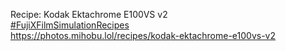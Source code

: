 Recipe: Kodak Ektachrome E100VS v2  
[\#<span>FujiXFilmSimulationRecipes</span>](https://social.lol/tags/FujiXFilmSimulationRecipes)  
[<span class="invisible">https://</span><span class="ellipsis">photos.mihobu.lol/recipes/koda</span><span class="invisible">k-ektachrome-e100vs-v2</span>](https://photos.mihobu.lol/recipes/kodak-ektachrome-e100vs-v2)